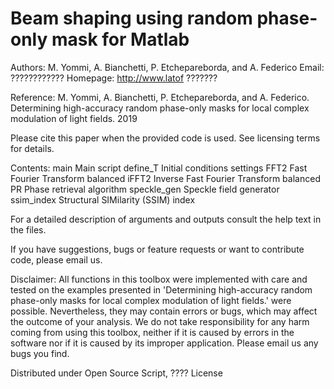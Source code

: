 Beam shaping using random phase-only mask for Matlab
====================================================

Authors: M. Yommi, A. Bianchetti, P. Etchepareborda, and A. Federico
Email: ????????????
Homepage: http://www.latof ??????? 

Reference:
M. Yommi, A. Bianchetti, P. Etchepareborda, and A. Federico. Determining high-accuracy random phase-only masks for 
local complex modulation of light fields. 2019

Please cite this paper when the provided code is used. See licensing terms for details.

Contents:
main 				Main script
define_T 			Initial conditions settings
FFT2			    Fast Fourier Transform balanced
iFFT2			    Inverse Fast Fourier Transform balanced
PR 			        Phase retrieval algorithm
speckle_gen 		Speckle field generator
ssim_index		    Structural SIMilarity (SSIM) index

For a detailed description of arguments and outputs consult the help text in the files.
 
If you have suggestions, bugs or feature requests or want to contribute code, please email us.

Disclaimer:
All functions in this toolbox were implemented with care and tested on the examples presented in 
'Determining high-accuracy random phase-only masks for local complex modulation of light fields.' were possible. 
Nevertheless, they may contain errors or bugs, which may affect the outcome of your analysis. 
We do not take responsibility for any harm coming from using this toolbox, neither if it is caused by errors in the 
software nor if it is caused by its improper application. Please email us any bugs you find.

Distributed under Open Source Script, ???? License




